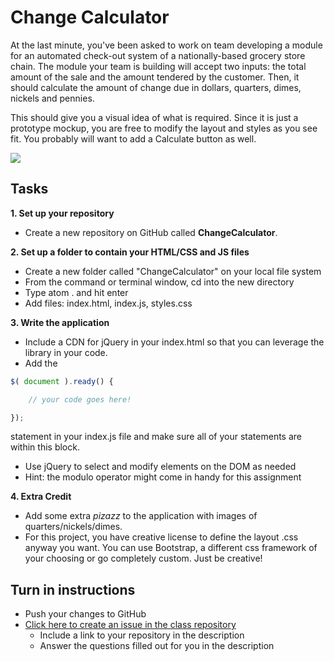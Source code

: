# Change Calculator

At the last minute, you've been asked to work on team developing a module for an automated check-out system of a nationally-based grocery store chain. The module your team is building will accept two inputs: the total amount of the sale and the amount tendered by the customer. Then, it should calculate the amount of change due in dollars, quarters, dimes, nickels and pennies.

This should give you a visual idea of what is required. Since it is just a prototype mockup, you are free to modify the layout and styles as you see fit. You probably will want to add a Calculate button as well.

<img src="http://i.imgur.com/1jKogI1.png" />

## Tasks

**1. Set up your repository**
* Create a new repository on GitHub called **ChangeCalculator**.

**2. Set up a folder to contain your HTML/CSS and JS files**
* Create a new folder called "ChangeCalculator" on your local file system 
* From the command or terminal window, cd into the new directory
* Type atom . and hit enter
* Add files: index.html, index.js, styles.css

**3. Write the application**
* Include a CDN for jQuery in your index.html so that you can leverage the library in your code.
* Add the 

```js
$( document ).ready() {

	// your code goes here!

});

```

 statement in your index.js file and make sure all of your statements are within this block.
* Use jQuery to select and modify elements on the DOM as needed
* Hint: the modulo operator might come in handy for this assignment

**4. Extra Credit**
* Add some extra *pizazz* to the application with images of quarters/nickels/dimes.
* For this project, you have creative license to define the layout .css anyway you want. You can use Bootstrap, a different css framework of your choosing or go completely custom. Just be creative!


## Turn in instructions

* Push your changes to GitHub 
* [Click here to create an issue in the class repository](https://www.github.com/OriginCodeAcademy/Cohort11/issues/new?title=ChangeCalculator&body=1.%20Where%20can%20I%20find%20your%20repository%3F%20(Paste%20the%20url%20of%20your%20repository%20below)%0A%0A2.%20What%20was%20your%20biggest%20success%20in%20this%20application%3F%0A%0A3.%20What%20extras%20did%20you%20add%20to%20this%20project%3F%0A%0A4.%20What%20was%20the%20hardest%20part%20for%20you%20with%20this%20project%3F)
	* Include a link to your repository in the description
	* Answer the questions filled out for you in the description
